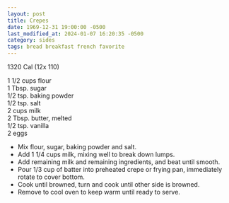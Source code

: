 ```yaml
---
layout: post
title: Crepes
date: 1969-12-31 19:00:00 -0500
last_modified_at: 2024-01-07 16:20:35 -0500
category: sides
tags: bread breakfast french favorite
---
```

1320 Cal (12x 110)
  
1 1/2 cups flour  
1 Tbsp. sugar  
1/2 tsp. baking powder  
1/2 tsp. salt  
2 cups milk  
2 Tbsp. butter, melted  
1/2 tsp. vanilla  
2 eggs  

* Mix flour, sugar, baking powder and salt.
* Add 1 1/4 cups milk, mixing well to break down lumps.
* Add remaining milk and remaining ingredients, and beat until smooth.
* Pour 1/3 cup of batter into preheated crepe or frying pan, immediately rotate to cover bottom.
* Cook until browned, turn and cook until other side is browned.
* Remove to cool oven to keep warm until ready to serve.
